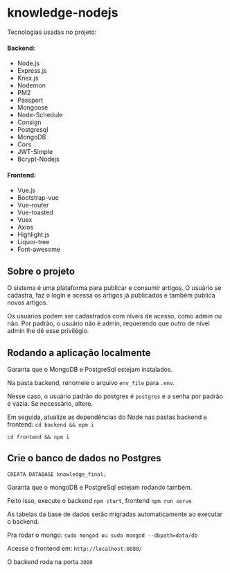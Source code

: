 # knowledge-nodejs

Tecnologias usadas no projeto:

#### Backend:

* Node.js
* Express.js
* Knex.js
* Nodemon
* PM2
* Passport
* Mongoose
* Node-Schedule
* Consign
* Postgresql
* MongoDB
* Cors
* JWT-Simple
* Bcrypt-Nodejs

#### Frontend:

* Vue.js
* Bootstrap-vue
* Vue-router
* Vue-toasted
* Vuex
* Axios
* Highlight.js
* Liquor-tree
* Font-awesome


## Sobre o projeto

O sistema é uma plataforma para publicar e consumir artigos. O usuário se cadastra, faz o login e acessa os artigos já publicados e também publica novos artigos.

Os usuários podem ser cadastrados com níveis de acesso, como admin ou não. Por padrão, o usuário não é admin, requerendo que outro de nível admin lhe dê
esse privilégio.

## Rodando a aplicação localmente

Garanta que o MongoDB e PostgreSql estejam instalados.

Na pasta backend, renomeie o arquivo `env_file` para `.env`.

Nesse caso, o usuário padrão do postgres é `postgres` e a senha por padrão é vazia. Se necessário, altere.

Em seguida, atualize as dependências do Node nas pastas backend e frontend:
`cd backend && npm i`

`cd frontend && npm i`

## Crie o banco de dados no Postgres
`CREATA DATABASE knowledge_final;`

Garanta que o mongoDB e PostgreSql estejam rodando também.

Feito isso, execute o backend `npm start`, frontend `npm run serve`

As tabelas da base de dados serão migradas automaticamente ao executar o backend.

Pra rodar o mongo:
`sudo mongod ou sudo mongod --dbpath=data/db`

Acesse o frontend em:
`http://localhost:8080/`

O backend roda na porta `3000`

